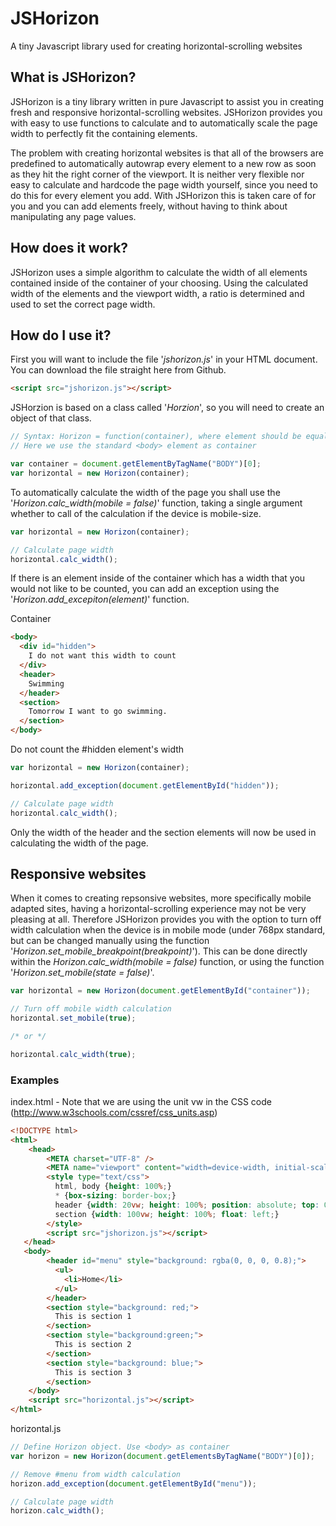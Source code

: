 # JSHorizon
A tiny Javascript library used for creating horizontal-scrolling websites

## What is JSHorizon?
JSHorizon is a tiny library written in pure Javascript to assist you in creating fresh and responsive horizontal-scrolling websites. JSHorizon provides you with easy to use functions to calculate and to automatically scale the page width to perfectly fit the containing elements.

The problem with creating horizontal websites is that all of the browsers are predefined to automatically autowrap every element to a new row as soon as they hit the right corner of the viewport. It is neither very flexible nor easy to calculate and hardcode the page width yourself, since you need to do this for every element you add. With JSHorizon this is taken care of for you and you can add elements freely, without having to think about manipulating any page values.

## How does it work?
JSHorizon uses a simple algorithm to calculate the width of all elements contained inside of the container of your choosing. Using the calculated width of the elements and the viewport width, a ratio is determined and used to set the correct page width.

## How do I use it?

First you will want to include the file '*jshorizon.js*' in your HTML document. You can download the file straight here from Github.

```html
<script src="jshorizon.js"></script>
```

JSHorzion is based on a class called '*Horzion*', so you will need to create an object of that class.

```javascript
// Syntax: Horizon = function(container), where element should be equal to a container of your choosing
// Here we use the standard <body> element as container

var container = document.getElementByTagName("BODY")[0];
var horizontal = new Horizon(container);
```

To automatically calculate the width of the page you shall use the '*Horizon.calc_width(mobile = false)*' function, taking a single argument whether to call of the calculation if the device is mobile-size.

```javascript
var horizontal = new Horizon(container);

// Calculate page width
horizontal.calc_width();
```

If there is an element inside of the container which has a width that you would not like to be counted, you can add an exception using the '*Horizon.add_excepiton(element)*' function.

Container

```html
<body>
  <div id="hidden">
    I do not want this width to count
  </div>
  <header>
    Swimming
  </header>
  <section>
    Tomorrow I want to go swimming.
  </section>
</body>
```

Do not count the #hidden element's width

```javascript
var horizontal = new Horizon(container);

horizontal.add_exception(document.getElementById("hidden"));

// Calculate page width
horizontal.calc_width();
```

Only the width of the header and the section elements will now be used in calculating the width of the page.

## Responsive websites

When it comes to creating repsonsive websites, more specifically mobile adapted sites, having a horizontal-scrolling experience may not be very pleasing at all. Therefore JSHorizon provides you with the option to turn off width calculation when the device is in mobile mode (under 768px standard, but can be changed manually using the function '*Horizon.set_mobile_breakpoint(breakpoint)*'). This can be done directly within the *Horizon.calc_width(mobile = false)* function, or using the function '*Horizon.set_mobile(state = false)*'.

```javascript
var horizontal = new Horizon(document.getElementById("container"));

// Turn off mobile width calculation
horizontal.set_mobile(true);

/* or */

horizontal.calc_width(true);
```

### Examples

index.html - Note that we are using the unit vw in the CSS code (http://www.w3schools.com/cssref/css_units.asp)

```html
<!DOCTYPE html>
<html>
    <head>
        <META charset="UTF-8" />
        <META name="viewport" content="width=device-width, initial-scale=1.0" />
        <style type="text/css">
          html, body {height: 100%;}
          * {box-sizing: border-box;}
          header {width: 20vw; height: 100%; position: absolute; top: 0;}
          section {width: 100vw; height: 100%; float: left;}
        </style>
        <script src="jshorizon.js"></script>
   </head>
   <body>
        <header id="menu" style="background: rgba(0, 0, 0, 0.8);">
          <ul>
            <li>Home</li>
          </ul>
        </header>
        <section style="background: red;">
          This is section 1
        </section>
        <section style="background:green;">
          This is section 2
        </section>
        <section style="background: blue;">
          This is section 3
        </section>
    </body>
    <script src="horizontal.js"></script>
</html>
```

horizontal.js
```javascript
// Define Horizon object. Use <body> as container
var horizon = new Horizon(document.getElementsByTagName("BODY")[0]);

// Remove #menu from width calculation
horizon.add_exception(document.getElementById("menu"));

// Calculate page width
horizon.calc_width();
```


